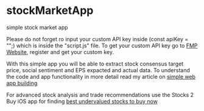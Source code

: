 # stockMarketApp
simple stock market app 

Please do not forget ro input your custom API key inside (const apiKey = "";) which is inside the "script.js" file. 
To get your custom API key go to <a href="https://site.financialmodelingprep.com/">FMP Website</a>, register and get your custom key. 

With this simple app you will be able to extract stock consensus target price, social sentiment and EPS expacted and actual data. 
To understand the code and app functionality in more detail read my article on <a href="https://github.com/SanjiS86/stockMarketApp/wiki">simple web app building</a> 

For advanced stock analysis and trade recommendations use the Stocks 2 Buy iOS app for finding  <a href="https://www.stocks2buynow.com">best undervalued stocks to buy now</a>
